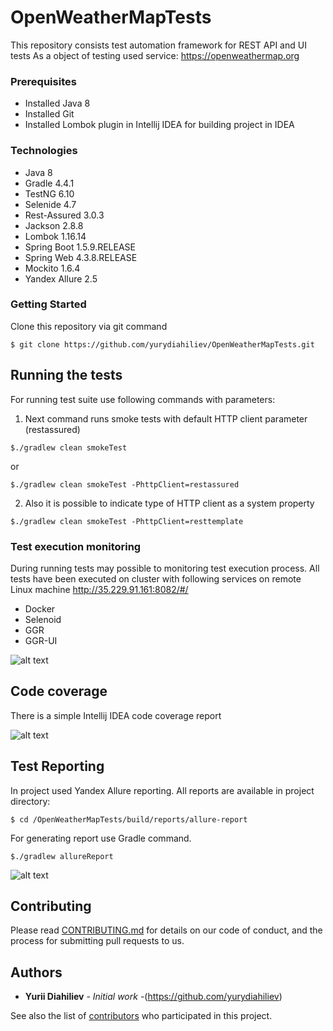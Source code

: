 # OpenWeatherMapTests

This repository consists test automation framework for REST API and UI tests
As a object of testing used service: https://openweathermap.org

### Prerequisites

- Installed Java 8
- Installed Git
- Installed Lombok plugin in Intellij IDEA for building project in IDEA

### Technologies

- Java 8
- Gradle 4.4.1
- TestNG 6.10
- Selenide 4.7
- Rest-Assured 3.0.3
- Jackson 2.8.8
- Lombok 1.16.14
- Spring Boot 1.5.9.RELEASE
- Spring Web 4.3.8.RELEASE
- Mockito 1.6.4
- Yandex Allure 2.5

### Getting Started
Clone this repository via git command
```
$ git clone https://github.com/yurydiahiliev/OpenWeatherMapTests.git
```

## Running the tests
For running test suite use following commands with parameters:

1. Next command runs smoke tests with default HTTP client parameter (restassured)
```
$./gradlew clean smokeTest
```
or
```
$./gradlew clean smokeTest -PhttpClient=restassured
```
2. Also it is possible to indicate type of HTTP client as a system property
```
$./gradlew clean smokeTest -PhttpClient=resttemplate
```

### Test execution monitoring

During running tests may possible to monitoring test execution process. All tests have been executed on cluster with following  services on remote Linux machine http://35.229.91.161:8082/#/
* Docker
* Selenoid
* GGR
* GGR-UI

![alt text](https://i.imgur.com/Y4MzVYq.png)


## Code coverage

There is a simple Intellij IDEA code coverage report

![alt text](https://i.imgur.com/cthU2n3.png)

## Test Reporting
In project used Yandex Allure reporting. All reports are available in project directory:
```
$ cd /OpenWeatherMapTests/build/reports/allure-report
```
For generating report use Gradle command.
```
$./gradlew allureReport
```

![alt text](https://i.imgur.com/C7h1Rt1.png)

## Contributing

Please read [CONTRIBUTING.md](https://gist.github.com/PurpleBooth/b24679402957c63ec426) for details on our code of conduct, and the process for submitting pull requests to us.

## Authors

* **Yurii Diahiliev** - *Initial work* -(https://github.com/yurydiahiliev)

See also the list of [contributors](https://github.com/yurydiahiliev/OpenWeatherMapTests/contributors) who participated in this project.
